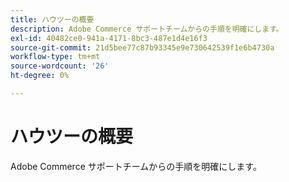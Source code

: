 ```yaml
---
title: ハウツーの概要
description: Adobe Commerce サポートチームからの手順を明確にします。
exl-id: 40482ce0-941a-4171-8bc3-487e1d4e16f3
source-git-commit: 21d5bee77c87b93345e9e730642539f1e6b4730a
workflow-type: tm+mt
source-wordcount: '26'
ht-degree: 0%

---
```


# ハウツーの概要

Adobe Commerce サポートチームからの手順を明確にします。
